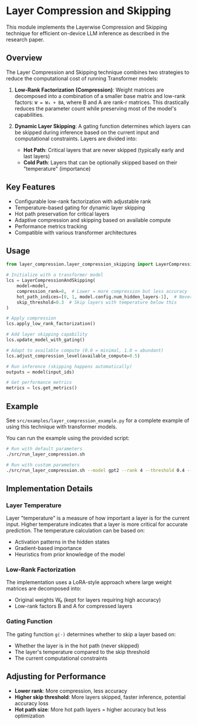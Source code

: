 # Layer Compression and Skipping

This module implements the Layerwise Compression and Skipping technique for efficient on-device LLM inference as described in the research paper.

## Overview

The Layer Compression and Skipping technique combines two strategies to reduce the computational cost of running Transformer models:

1. **Low-Rank Factorization (Compression)**: Weight matrices are decomposed into a combination of a smaller base matrix and low-rank factors: `W = W₀ + BA`, where B and A are rank-r matrices. This drastically reduces the parameter count while preserving most of the model's capabilities.

2. **Dynamic Layer Skipping**: A gating function determines which layers can be skipped during inference based on the current input and computational constraints. Layers are divided into:
   - **Hot Path**: Critical layers that are never skipped (typically early and last layers)
   - **Cold Path**: Layers that can be optionally skipped based on their "temperature" (importance)

## Key Features

- Configurable low-rank factorization with adjustable rank
- Temperature-based gating for dynamic layer skipping
- Hot path preservation for critical layers
- Adaptive compression and skipping based on available compute
- Performance metrics tracking
- Compatible with various transformer architectures

## Usage

```python
from layer_compression.layer_compression_skipping import LayerCompressionAndSkipping

# Initialize with a transformer model
lcs = LayerCompressionAndSkipping(
    model=model,
    compression_rank=8,  # Lower = more compression but less accuracy
    hot_path_indices=[0, 1, model.config.num_hidden_layers-1],  # Never skip these
    skip_threshold=0.3  # Skip layers with temperature below this
)

# Apply compression
lcs.apply_low_rank_factorization()

# Add layer skipping capability
lcs.update_model_with_gating()

# Adapt to available compute (0.0 = minimal, 1.0 = abundant)
lcs.adjust_compression_level(available_compute=0.5)

# Run inference (skipping happens automatically)
outputs = model(input_ids)

# Get performance metrics
metrics = lcs.get_metrics()
```

## Example

See `src/examples/layer_compression_example.py` for a complete example of using this technique with transformer models.

You can run the example using the provided script:

```bash
# Run with default parameters
./src/run_layer_compression.sh

# Run with custom parameters
./src/run_layer_compression.sh --model gpt2 --rank 4 --threshold 0.4 --compute 0.3
```

## Implementation Details

### Layer Temperature

Layer "temperature" is a measure of how important a layer is for the current input. Higher temperature indicates that a layer is more critical for accurate prediction. The temperature calculation can be based on:

- Activation patterns in the hidden states
- Gradient-based importance
- Heuristics from prior knowledge of the model

### Low-Rank Factorization

The implementation uses a LoRA-style approach where large weight matrices are decomposed into:
- Original weights W₀ (kept for layers requiring high accuracy)
- Low-rank factors B and A for compressed layers

### Gating Function

The gating function `g(·)` determines whether to skip a layer based on:
- Whether the layer is in the hot path (never skipped)
- The layer's temperature compared to the skip threshold
- The current computational constraints

## Adjusting for Performance

- **Lower rank**: More compression, less accuracy
- **Higher skip threshold**: More layers skipped, faster inference, potential accuracy loss
- **Hot path size**: More hot path layers = higher accuracy but less optimization 